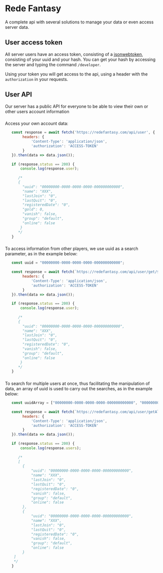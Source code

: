 # Rede Fantasy

A complete api with several solutions to manage your data or even access server data.

## User access token

All server users have an access token, consisting of a [jsonwebtoken](https://www.npmjs.com/package/jsonwebtoken), consisting of your uuid and your hash. You can get your hash by accessing the server and typing the command <code>/developer</code>.

Using your token you will get access to the api, using a header with the <code>authorization</code> in your requests.

## User API
Our server has a public API for everyone to be able to view their own or other users account information
###

 Access your own account data:
```javascript
   const response = await fetch('https://redefantasy.com/api/user', {
        headers: {
            'Content-Type': 'application/json',
            'authorization': 'ACCESS-TOKEN'
        }
   }).then(data => data.json());
   
   if (response.status == 200) {
       console.log(response.user);
       
      /* 
      {
        "uuid": "00000000-0000-0000-0000-000000000000",
        "name": "XXX",
        "lastJoin": "0",
        "lastQuit": "0",
        "registeredDate": "0",
        "gold": 0,
        "vanish": false,
        "group": "default",
        "online": false
       }
      */
   }
```
###
 To access information from other players, we use uuid as a search parameter, as in the example below:
```javascript
   const uuid = "00000000-0000-0000-0000-000000000000";
   
   const response = await fetch(`https://redefantasy.com/api/user/get/${uuid}`, {
        headers: {
            'Content-Type': 'application/json',
            'authorization': 'ACCESS-TOKEN'
        }
   }).then(data => data.json());
   
   if (response.status == 200) {
       console.log(response.user);
           
      /* 
      {
        "uuid": "00000000-0000-0000-0000-000000000000",
        "name": "XXX",
        "lastJoin": "0",
        "lastQuit": "0",
        "registeredDate": "0",
        "vanish": false,
        "group": "default",
        "online": false
       }
      */
   }
```

###
To search for multiple users at once, thus facilitating the manipulation of data, an array of uuid is used to carry out the searches, as in the example below:
```javascript
   const uuidArray = ["00000000-0000-0000-0000-000000000000", "00000000-0000-0000-0000-000000000000"];
   
   const response = await fetch(`https://redefantasy.com/api/user/getAll?users=${JSON.stringify(uuidArray)}`, {
        headers: {
            'Content-Type': 'application/json',
            'authorization': 'ACCESS-TOKEN'
        }
   }).then(data => data.json());
   
   if (response.status == 200) {
       console.log(response.users);
           
      /* 
      [
        {
            "uuid": "00000000-0000-0000-0000-000000000000",
            "name": "XXX",
            "lastJoin": "0",
            "lastQuit": "0",
            "registeredDate": "0",
            "vanish": false,
            "group": "default",
            "online": false
        },
        {
            "uuid": "00000000-0000-0000-0000-000000000000",
            "name": "XXX",
            "lastJoin": "0",
            "lastQuit": "0",
            "registeredDate": "0",
            "vanish": false,
            "group": "default",
            "online": false
        }
    ]
    */
   }
```
